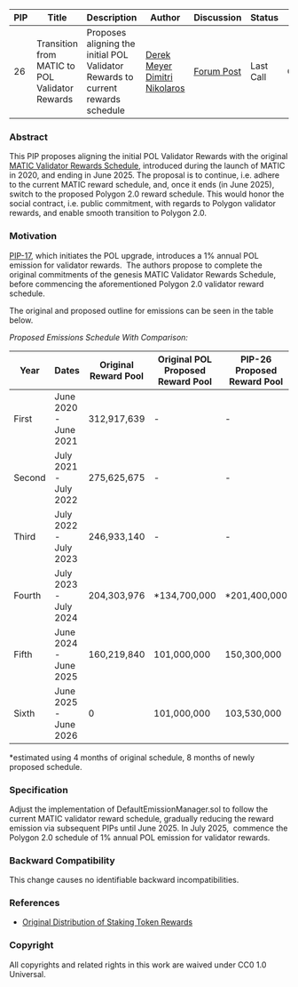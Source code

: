| PIP               | Title                           | Description          | Author                        | Discussion | Status | Type                                     | Date                  |
|-------------------|---------------------------------|----------------------|-------------------------------|------------|--------|------------------------------------------|-----------------------|
| 26 | Transition from MATIC to POL Validator Rewards | Proposes aligning the initial POL Validator Rewards to current rewards schedule | [Derek Meyer](https://twitter.com/data_nexus) [Dimitri Nikolaros](https://twitter.com/dnikolaros)  | [Forum Post](https://forum.polygon.technology/t/pip-26-transition-from-matic-to-pol-validator-rewards/13046) | Last Call  | Contracts | 2023-10-12

### Abstract

This PIP proposes aligning the initial POL Validator Rewards with the original [MATIC Validator Rewards Schedule](https://wiki.polygon.technology/docs/pos/design/validator/rewards/#what-is-the-incentive), introduced during the launch of MATIC in 2020, and ending in June 2025. The proposal is to continue, i.e. adhere to the current MATIC reward schedule, and, once it ends (in June 2025), switch to the proposed Polygon 2.0 reward schedule. This would honor the social contract, i.e. public commitment, with regards to Polygon validator rewards, and enable smooth transition to Polygon 2.0.
  
### Motivation

[PIP-17](https://github.com/maticnetwork/Polygon-Improvement-Proposals/blob/main/PIPs/PIP-17.md), which initiates the POL upgrade, introduces a 1% annual POL emission for validator rewards.  The authors propose to complete the original commitments of the genesis MATIC Validator Rewards Schedule, before commencing the aforementioned Polygon 2.0 validator reward schedule.
  
The original and proposed outline for emissions can be seen in the table below. 

*Proposed Emissions Schedule With Comparison:*

| Year    | Dates                         | Original Reward Pool | Original POL Proposed Reward Pool | PIP-26 Proposed Reward Pool |
| ------- | ----------------------------- | -------------------- | --------------------------------- | --------------------------- |
| First   | June 2020 - June  2021        | 312,917,639          | -                                 | -                           |
| Second  | July 2021 - July 2022         | 275,625,675          | -                                 | -                           |
| Third   | July 2022 - July 2023         | 246,933,140 | - | - |
| Fourth | July 2023 - July 2024 | 204,303,976 |\*134,700,000|\*201,400,000|
| Fifth  | June  2024 - June 2025 | 160,219,840          | 101,000,000                       | 150,300,000                 |
| Sixth | June 2025 -  June 2026 | 0 | 101,000,000 | 103,530,000 |

\*estimated using 4 months of original schedule, 8 months of newly proposed schedule.
  
### Specification

Adjust the implementation of DefaultEmissionManager.sol to follow the current MATIC validator reward schedule, gradually reducing the reward emission via subsequent PIPs until June 2025. In July 2025,  commence the Polygon 2.0 schedule of 1% annual POL emission for validator rewards.

### Backward Compatibility

This change causes no identifiable backward incompatibilities.
  
### References 

-   [Original Distribution of Staking Token Rewards](https:forum.polygon.technology/t/an-update-on-distribution-of-staking-token-rewards/9654/)
    
### Copyright

All copyrights and related rights in this work are waived under CC0 1.0 Universal.


